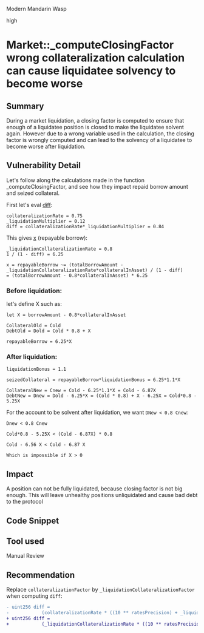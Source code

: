Modern Mandarin Wasp

high

# Market::_computeClosingFactor wrong collateralization calculation can cause liquidatee solvency to become worse

## Summary
During a market liquidation, a closing factor is computed to ensure that enough of a liquidatee position is closed to make the liquidatee solvent again. However due to a wrong variable used in the calculation, the closing factor is wrongly computed and can lead to the solvency of a liquidatee to become worse after liquidation.

## Vulnerability Detail


Let's follow along the calculations made in the function _computeClosingFactor, and see how they impact repaid borrow amount and seized collateral.

First let's eval [diff](https://github.com/sherlock-audit/2024-02-tapioca/blob/main/Tapioca-bar/contracts/markets/Market.sol#L325):
```solidity
collateralizationRate = 0.75
_liquidationMultiplier = 0.12
diff = collateralizationRate*_liquidationMultiplier = 0.84
```

This gives [x](https://github.com/sherlock-audit/2024-02-tapioca/blob/main/Tapioca-bar/contracts/markets/Market.sol#L330) (repayable borrow):
```solidity
_liquidationCollateralizationRate = 0.8
1 / (1 - diff) = 6.25

x = repayableBorrow ~= (totalBorrowAmount - _liquidationCollateralizationRate*collateralInAsset) / (1 - diff) 
= (totalBorrowAmount - 0.8*collateralInAsset) * 6.25
```

### Before liquidation:
let's define X such as:
```solidity
let X = borrowAmount - 0.8*collateralInAsset 

CollateralOld = Cold
DebtOld = Dold = Cold * 0.8 + X

repayableBorrow = 6.25*X
```

### After liquidation:
```solidity
liquidationBonus = 1.1

seizedCollateral = repayableBorrow*liquidationBonus = 6.25*1.1*X

CollateralNew = Cnew = Cold - 6.25*1.1*X = Cold - 6.87X
DebtNew = Dnew = Dold - 6.25*X = (Cold * 0.8) + X - 6.25X = Cold*0.8 - 5.25X 
```

For the account to be solvent after liquidation, we want `DNew < 0.8 Cnew`:

```solidity
Dnew < 0.8 Cnew

Cold*0.8 - 5.25X < (Cold - 6.87X) * 0.8 

Cold - 6.56 X < Cold - 6.87 X 

Which is impossible if X > 0
```

## Impact
A position can not be fully liquidated, because closing factor is not big enough. This will leave unhealthy positions unliquidated and cause bad debt to the protocol

## Code Snippet

## Tool used

Manual Review

## Recommendation
Replace `collateralizationFactor` by `_liquidationCollateralizationFactor` when computing `diff`:

```diff
- uint256 diff =
-            (collateralizationRate * ((10 ** ratesPrecision) + _liquidationMultiplier)) / (10 ** ratesPrecision);
+ uint256 diff =
+            (_liquidationCollateralizationRate * ((10 ** ratesPrecision) + _liquidationMultiplier)) / (10 ** ratesPrecision);
```